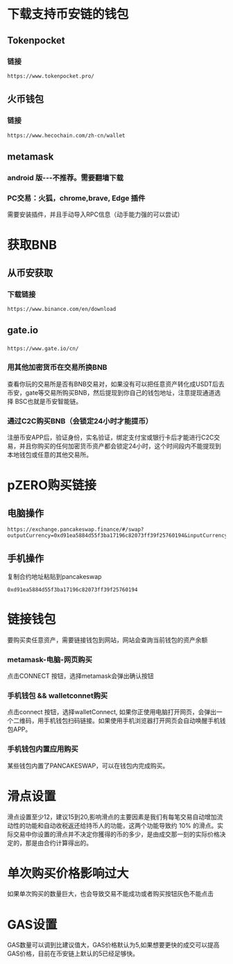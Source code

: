 # 下载支持币安链的钱包
## Tokenpocket
### 链接
```
https://www.tokenpocket.pro/
```
## 火币钱包
### 链接
```
https://www.hecochain.com/zh-cn/wallet
```
## metamask 
### android 版---不推荐。需要翻墙下载
### PC交易：火狐，chrome,brave, Edge 插件
需要安装插件，并且手动导入RPC信息（动手能力强的可以尝试）
# 获取BNB
##  从币安获取
### 下载链接
```
https://www.binance.com/en/download
```
## gate.io
###
```
https://www.gate.io/cn/
```

### 用其他加密货币在交易所换BNB
查看你玩的交易所是否有BNB交易对，如果没有可以把任意资产转化成USDT后去币安，gate等交易所购买BNB，然后提现到你自己的钱包地址，注意提现通道选择 BSC也就是币安智能链。
### 通过C2C购买BNB（会锁定24小时才能提币）
注册币安APP后，验证身份，实名验证，绑定支付宝或银行卡后才能进行C2C交易，并且你购买的任何加密货币资产都会锁定24小时，这个时间段内不能提现到本地钱包或任意的其他交易所。
# pZERO购买链接
## 电脑操作
```
https://exchange.pancakeswap.finance/#/swap?outputCurrency=0xd91ea5884d55f3ba17196c82073ff39f25760194&inputCurrency=BNB
```
## 手机操作
复制合约地址粘贴到pancakeswap
```
0xd91ea5884d55f3ba17196c82073ff39f25760194
```

# 链接钱包
要购买卖任意资产，需要链接钱包到网站，网站会查詢当前钱包的资产余额
### metamask-电脑-网页购买
点击CONNECT 按钮，选择metamask会弹出确认按钮
### 手机钱包 && walletconnet购买
点击connect 按钮，选择walletConnect, 如果你正使用电脑打开网页，会弹出一个二维码，用手机钱包扫码链接。如果使用手机浏览器打开网页会自动唤醒手机钱包APP。
### 手机钱包内置应用购买
某些钱包内置了PANCAKESWAP，可以在钱包内完成购买。
# 滑点设置
滑点设置至少12，建议15到20,影响滑点的主要因素是我们有每笔交易自动增加流动性的功能和自动收税返还给持币人的功能，这两个功能导致约 10% 的滑点。实际交易中你设置的滑点并不决定你獲得的币的多少，是由成交那一刻的实际价格决定的，那是由合约计算得出的。
# 单次购买价格影响过大
如果单次购买的数量巨大，也会导致交易不能成功或者购买按钮灰色不能点击
# GAS设置
GAS数量可以调到比建议值大，GAS价格默认为5,如果想要更快的成交可以提高GAS价格，目前在币安链上默认的5已经足够快。

